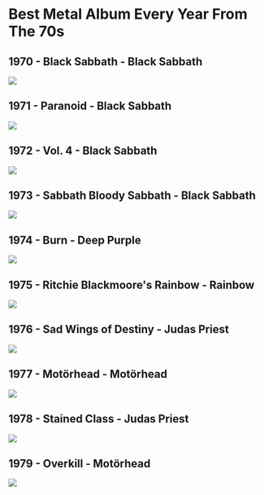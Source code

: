 # Best Metal Album Every Year From The 70s

## 1970 - Black Sabbath - Black Sabbath
![](img/metalsg/bs.webp)

## 1971 - Paranoid - Black Sabbath
![](img/metalsg/paranoid.webp)

## 1972 - Vol. 4 - Black Sabbath
![](img/metalsg/vol4.webp)

## 1973 - Sabbath Bloody Sabbath - Black Sabbath
![](img/metalsg/sbs.webp)

## 1974 - Burn - Deep Purple
![](img/metalsg/burn.webp)

## 1975 - Ritchie Blackmoore's Rainbow - Rainbow
![](img/metalsg/rbmr.webp)

## 1976 - Sad Wings of Destiny - Judas Priest
![](img/metalsg/swod.webp)

## 1977 - Motörhead - Motörhead
![](img/metalsg/mh.webp)

## 1978 - Stained Class - Judas Priest
![](img/metalsg/sc.webp)

## 1979 - Overkill - Motörhead
![](img/metalsg/ok.webp)
